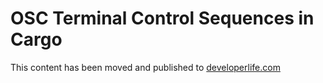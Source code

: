 # OSC Terminal Control Sequences in Cargo

This content has been moved and published to
[developerlife.com](https://developerlife.com/2025/08/10/pty-rust-osc-seq/)